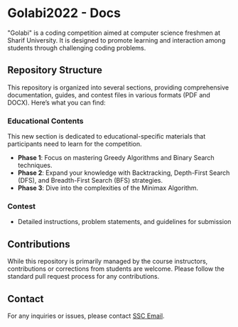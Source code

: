 # Golabi2022 - Docs

"Golabi" is a coding competition aimed at computer science freshmen at Sharif University. It is designed to promote learning and interaction among students through challenging coding problems.

## Repository Structure

This repository is organized into several sections, providing comprehensive documentation, guides, and contest files in various formats (PDF and DOCX). Here’s what you can find:

### Educational Contents

This new section is dedicated to educational-specific materials that participants need to learn for the competition.

- **Phase 1**: Focus on mastering Greedy Algorithms and Binary Search techniques.
- **Phase 2**: Expand your knowledge with Backtracking, Depth-First Search (DFS), and Breadth-First Search (BFS) strategies.
- **Phase 3**: Dive into the complexities of the Minimax Algorithm.

### Contest

- Detailed instructions, problem statements, and guidelines for submission

## Contributions

While this repository is primarily managed by the course instructors, contributions or corrections from students are welcome. Please follow the standard pull request process for any contributions.

## Contact

For any inquiries or issues, please contact [SSC Email](mailto:ssc.ce.sharif@gmail.com).